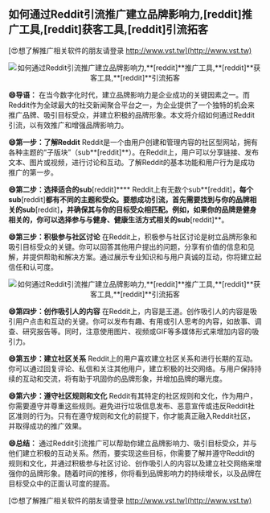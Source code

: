 ## **如何通过Reddit引流推广建立品牌影响力,**[reddit]**推广工具,**[reddit]**获客工具,**[reddit]**引流拓客**

[😍想了解推广相关软件的朋友请登录 http://www.vst.tw](http://www.vst.tw)

 <center><img src="https://vst.tw/MP4/tuiguang/png/4.png" alt="如何通过Reddit引流推广建立品牌影响力,**[reddit]**推广工具,**[reddit]**获客工具,**[reddit]**引流拓客"></center>

**😄导语：**
在当今数字化时代，建立品牌影响力是企业成功的关键因素之一。而Reddit作为全球最大的社交新闻聚合平台之一，为企业提供了一个独特的机会来推广品牌、吸引目标受众，并建立积极的品牌形象。本文将介绍如何通过Reddit引流，以有效推广和增强品牌影响力。

**😄第一步：了解Reddit**
Reddit是一个由用户创建和管理内容的社区型网站，拥有各种主题的“子版块”（sub**[reddit]**）。在Reddit上，用户可以分享链接、发布文本、图片或视频，进行讨论和互动。了解Reddit的基本功能和用户行为是成功推广的第一步。

**😄第二步：选择适合的sub**[reddit]****
Reddit上有无数个sub**[reddit]**，每个sub**[reddit]**都有不同的主题和受众。要想成功引流，首先需要找到与你的品牌相关的sub**[reddit]**，并确保其与你的目标受众相匹配。例如，如果你的品牌是健身相关的，你可以选择参与与健身、健康生活方式相关的sub**[reddit]**。

**😄第三步：积极参与社区讨论**
在Reddit上，积极参与社区讨论是树立品牌形象和吸引目标受众的关键。你可以回答其他用户提出的问题，分享有价值的信息和见解，并提供帮助和解决方案。通过展示专业知识和与用户真诚的互动，你将建立起信任和认可度。

 <center><img src="https://vst.tw/MP4/tuiguang/png/5.png" alt="如何通过Reddit引流推广建立品牌影响力,**[reddit]**推广工具,**[reddit]**获客工具,**[reddit]**引流拓客"></center>

**😄第四步：创作吸引人的内容**
在Reddit上，内容是王道。创作吸引人的内容是吸引用户点击和互动的关键。你可以发布有趣、有用或引人思考的内容，如故事、调查、研究报告等。同时，注意使用图片、视频或GIF等多媒体形式来增加内容的吸引力。

**😄第五步：建立社区关系**
Reddit上的用户喜欢建立社区关系和进行长期的互动。你可以通过回复评论、私信和关注其他用户，建立积极的社交网络。与用户保持持续的互动和交流，将有助于巩固你的品牌形象，并增加品牌的曝光度。

**😄第六步：遵守社区规则和文化**
Reddit有其特定的社区规则和文化，作为用户，你需要遵守并尊重这些规则。避免进行垃圾信息发布、恶意宣传或违反Reddit社区准则的行为。只有在遵守规则和文化的前提下，你才能真正融入Reddit社区，并取得成功的推广效果。

**😄总结：**
通过Reddit引流推广可以帮助你建立品牌影响力、吸引目标受众，并与他们建立积极的互动关系。然而，要实现这些目标，你需要了解并遵守Reddit的规则和文化，并通过积极参与社区讨论、创作吸引人的内容以及建立社交网络来增强你的品牌形象。随着时间的推移，你将看到品牌影响力的持续增长，以及品牌在目标受众中的正面认可度的提高。

[😍想了解推广相关软件的朋友请登录 http://www.vst.tw](http://www.vst.tw)



